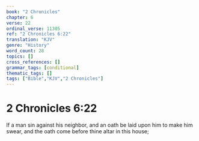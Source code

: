 ```yaml
---
book: "2 Chronicles"
chapter: 6
verse: 22
ordinal_verse: 11305
ref: "2 Chronicles 6:22"
translation: "KJV"
genre: "History"
word_count: 28
topics: []
cross_references: []
grammar_tags: [conditional]
thematic_tags: []
tags: ["Bible","KJV","2 Chronicles"]
---
```


# 2 Chronicles 6:22

If a man sin against his neighbor, and an oath be laid upon him to make him swear, and the oath come before thine altar in this house;
